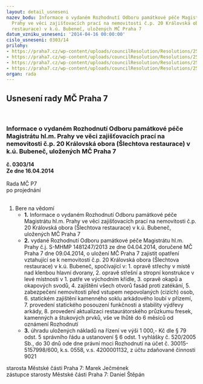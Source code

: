 ```yaml
---
layout: detail_usneseni
nazev_bodu: Informace o vydaném Rozhodnutí Odboru památkové péče Magistrátu hl.m.
  Prahy ve věci zajišťovacích prací na nemovitosti č.p. 20 Královská obora (Šlechtova
  restaurace) v k.ú. Bubeneč, uložených MČ Praha 7
datum_vzniku_usneseni: '2014-04-16 00:00:00'
cislo_usneseni: 0303/14
prilohy:
- https://praha7.cz/wp-content/uploads/councilResolution/Resolutions/25078/19-14-priloha_1_infoslechtova.pdf
- https://praha7.cz/wp-content/uploads/councilResolution/Resolutions/25078/19-14-priloha_2_infoslechtova.pdf
- https://praha7.cz/wp-content/uploads/councilResolution/Resolutions/25078/19-14-priloha_3_infoslechtova.pdf
- https://praha7.cz/wp-content/uploads/councilResolution/Resolutions/25078/19-14-priloha_4_infoslechtova.pdf
organ: rada
---
```

<div id="ucUsn_pList" class="usn">
	<span><h2>Usnesení rady MČ Praha 7 </h2>
<br></span><div class="standBody">
<span><h3>Informace o vydaném Rozhodnutí Odboru památkové péče Magistrátu hl.m. Prahy ve věci zajišťovacích prací na nemovitosti č.p. 20 Královská obora (Šlechtova restaurace) v k.ú. Bubeneč, uložených MČ Praha 7</h3></span><div class="center">
		<strong>č. 0303/14</strong><br>
	</div>
<div class="center">
		<strong>Ze dne 16.04.2014</strong><br><br>
	</div>Rada MČ P7<br> po projednání<br><br><ol><li>Bere na vědomí<ul>
<li>
<strong>1.</strong> Informace o vydaném Rozhodnutí Odboru památkové péče Magistrátu hl.m. Prahy ve věci zajišťovacích prací na nemovitosti č.p. 20 Královská obora (Šlechtova restaurace) v k.ú. Bubeneč, uložených MČ Praha 7</li>
<li>
<strong>2.</strong> vydané Rozhodnutí Odboru památkové péče Magistrátu hl.m. Prahy č.j. S-MHMP 1481247/2013 ze dne 04.04.2014, doručené MČ Praha 7 dne 09.04.2014, o uložení MČ Praha 7 zajistit opatření vztahující se k nemovitosti č.p. 20 Královská obora (Šlechtova restaurace) v k.ú. Bubeneč, spočívající v:                                        1. opravě střechy v místě nad klenbou hlavní dvorany,                                               2. opravě střešní a stropní konstrukce v levé místnosti v 1. patře ve východním křídle,                                                                                                                        3. opravě okapů a okapových svodů,                                                                                4. zajištění všech otvorů fasád proti zatékání,                                                             5. zabezpečení nemovitosti před vstupem nepovolaných (cizích) osob,                         6. statickém zajištění kamenného soklu arkádového loubí v přízemí,                                      7. provedení statického posouzení funkčnosti a stability výdřevy arkády,                              8. provedení aktualizaci restaurátorského průzkumu fresek, kamenných a štukových prvků,                                                                                                                      vše ve lhůtě do 6 měsíců od oznámení Rozhodnutí         </li>
<li>
<strong>3.</strong> úhradu uložených nákladů na řízení ve výši 1 000,- Kč dle § 79 odst. 5 správního řádu a ustanovení § 6 odst. 1 vyhlášky č. 520/2005 Sb., do 30 dnů ode dne právní moci Rozhodnutí na účet č. 30015-5157998/600, k.s. 0558, v.s. 4200001132, z účtu zdaňované činnosti 9021</li>
</ul>
</li></ol>starosta Městské části Praha 7: Marek Ječmének<br>zástupce starosty Městské části Praha 7: Daniel Štěpán 
</div>
</div>